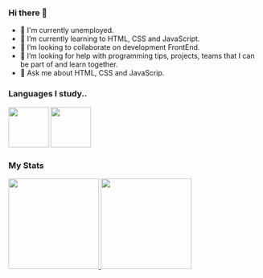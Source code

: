 ### Hi there 👋

- 🔭 I'm currently unemployed.
- 🌱 I’m currently learning to HTML, CSS and JavaScript.
- 👯 I’m looking to collaborate on development FrontEnd.
- 🤔 I’m looking for help with programming tips, projects, teams that I can be part of and learn together.
- 💬 Ask me about HTML, CSS and JavaScrip.

### Languages I study..

<div> 
  <img src="https://cdn.jsdelivr.net/gh/devicons/devicon/icons/html5/html5-original-wordmark.svg" width="80"/>
  <img src="https://cdn.jsdelivr.net/gh/devicons/devicon/icons/css3/css3-original-wordmark.svg" width="80"/>
</div>

### My Stats

<div>
  <a href="https://github.com/Fabioh747">
    <img height="180em" src="https://github-readme-stats.vercel.app/api/top-langs/?username=FabioCampos&layout=compact&langs_count=7&theme=dark"/>
    <img height="180em" src="https://github-readme-stats.vercel.app/api?username=FabioCampos&show_icons=true&theme=dark&include_all_commits=true&count_private=true"/>
  </a>
</div>
